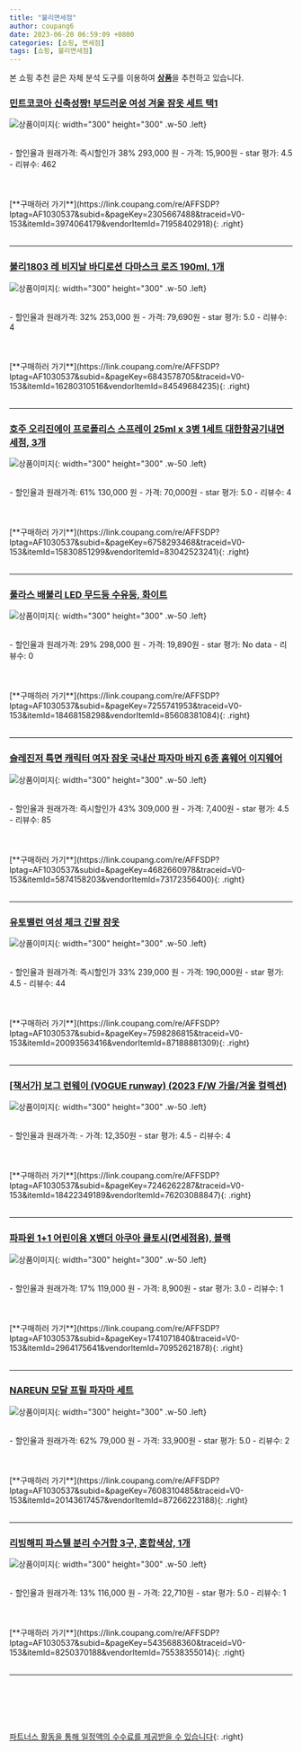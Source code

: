 ```yaml
---
title: "불리면세점"
author: coupang6
date: 2023-06-20 06:59:09 +0800
categories: [쇼핑, 면세점]
tags: [쇼핑, 불리면세점]
---
```


본 쇼핑 추천 글은 자체 분석 도구를 이용하여 [**상품**](https://link.coupang.com/a/bao1ui)을 추천하고 있습니다.

### [민트코코아 신축성짱! 부드러운 여성 겨울 잠옷 세트 택1](https://link.coupang.com/re/AFFSDP?lptag=AF1030537&subid=&pageKey=2305667488&traceid=V0-153&itemId=3974064179&vendorItemId=71958402918)

![상품이미지](https://thumbnail6.coupangcdn.com/thumbnails/remote/230x230ex/image/vendor_inventory/86c8/3da68d4eec8e649faf4903a7bc71fc2ceadd172a32c831a59bc2c75fdcdc.jpg){: width="300" height="300" .w-50 .left}


<br>
- 할인율과 원래가격: 즉시할인가 38%  293,000   원
- 가격: 15,900원
- star 평가: 4.5
- 리뷰수: 462
<br>
<br>
<br>
<br>
[**구매하러 가기**](https://link.coupang.com/re/AFFSDP?lptag=AF1030537&subid=&pageKey=2305667488&traceid=V0-153&itemId=3974064179&vendorItemId=71958402918){: .right}
<br>
<br>

---

### [불리1803 레 비지날 바디로션 다마스크 로즈 190ml, 1개](https://link.coupang.com/re/AFFSDP?lptag=AF1030537&subid=&pageKey=6843578705&traceid=V0-153&itemId=16280310516&vendorItemId=84549684235)

![상품이미지](https://thumbnail6.coupangcdn.com/thumbnails/remote/230x230ex/image/vendor_inventory/3e7c/cdc36a98e94c857941154907b824813c7ae0cd140df2bb328f994ae95829.png){: width="300" height="300" .w-50 .left}


<br>
- 할인율과 원래가격: 32%  253,000   원
- 가격: 79,690원
- star 평가: 5.0
- 리뷰수: 4
<br>
<br>
<br>
<br>
[**구매하러 가기**](https://link.coupang.com/re/AFFSDP?lptag=AF1030537&subid=&pageKey=6843578705&traceid=V0-153&itemId=16280310516&vendorItemId=84549684235){: .right}
<br>
<br>

---

### [호주 오리진에이 프로폴리스 스프레이 25ml x 3병 1세트 대한항공기내면세점, 3개](https://link.coupang.com/re/AFFSDP?lptag=AF1030537&subid=&pageKey=6758293468&traceid=V0-153&itemId=15830851299&vendorItemId=83042523241)

![상품이미지](https://thumbnail6.coupangcdn.com/thumbnails/remote/230x230ex/image/vendor_inventory/1299/4a134141f5c30de10ebe9754c1e5d97263e3d73d28f73855b0a31b481853.jpg){: width="300" height="300" .w-50 .left}


<br>
- 할인율과 원래가격: 61%  130,000   원
- 가격: 70,000원
- star 평가: 5.0
- 리뷰수: 4
<br>
<br>
<br>
<br>
[**구매하러 가기**](https://link.coupang.com/re/AFFSDP?lptag=AF1030537&subid=&pageKey=6758293468&traceid=V0-153&itemId=15830851299&vendorItemId=83042523241){: .right}
<br>
<br>

---

### [풀라스 배불리 LED 무드등 수유등, 화이트](https://link.coupang.com/re/AFFSDP?lptag=AF1030537&subid=&pageKey=7255741953&traceid=V0-153&itemId=18468158298&vendorItemId=85608381084)

![상품이미지](https://thumbnail6.coupangcdn.com/thumbnails/remote/230x230ex/image/vendor_inventory/9f73/c0788162ddaf2936d2e869fee114fa9b1ba6aa03f73aea1a7b25619d2bab.jpg){: width="300" height="300" .w-50 .left}


<br>
- 할인율과 원래가격: 29%  298,000   원
- 가격: 19,890원
- star 평가: No data
- 리뷰수: 0
<br>
<br>
<br>
<br>
[**구매하러 가기**](https://link.coupang.com/re/AFFSDP?lptag=AF1030537&subid=&pageKey=7255741953&traceid=V0-153&itemId=18468158298&vendorItemId=85608381084){: .right}
<br>
<br>

---

### [슬레진저 특면 캐릭터 여자 잠옷 국내산 파자마 바지 6종 홈웨어 이지웨어](https://link.coupang.com/re/AFFSDP?lptag=AF1030537&subid=&pageKey=4682660978&traceid=V0-153&itemId=5874158203&vendorItemId=73172356400)

![상품이미지](https://thumbnail8.coupangcdn.com/thumbnails/remote/230x230ex/image/vendor_inventory/0d7c/e7b2b6e0d2aebd55c2d0146c524953638b2c92dad0de66b18c0494655570.jpg){: width="300" height="300" .w-50 .left}


<br>
- 할인율과 원래가격: 즉시할인가 43%  309,000   원
- 가격: 7,400원
- star 평가: 4.5
- 리뷰수: 85
<br>
<br>
<br>
<br>
[**구매하러 가기**](https://link.coupang.com/re/AFFSDP?lptag=AF1030537&subid=&pageKey=4682660978&traceid=V0-153&itemId=5874158203&vendorItemId=73172356400){: .right}
<br>
<br>

---

### [유토밸런 여성 체크 긴팔 잠옷](https://link.coupang.com/re/AFFSDP?lptag=AF1030537&subid=&pageKey=7598286815&traceid=V0-153&itemId=20093563416&vendorItemId=87188881309)

![상품이미지](https://thumbnail10.coupangcdn.com/thumbnails/remote/230x230ex/image/vendor_inventory/d2da/ddf466848113f947fd32d731f134564c77c56a7c89296e10f6e0efc0a7e2.jpg){: width="300" height="300" .w-50 .left}


<br>
- 할인율과 원래가격: 즉시할인가 33%  239,000   원
- 가격: 190,000원
- star 평가: 4.5
- 리뷰수: 44
<br>
<br>
<br>
<br>
[**구매하러 가기**](https://link.coupang.com/re/AFFSDP?lptag=AF1030537&subid=&pageKey=7598286815&traceid=V0-153&itemId=20093563416&vendorItemId=87188881309){: .right}
<br>
<br>

---

### [[책서가] 보그 런웨이 (VOGUE runway) (2023 F/W 가을/겨울 컬렉션)](https://link.coupang.com/re/AFFSDP?lptag=AF1030537&subid=&pageKey=7246262287&traceid=V0-153&itemId=18422349189&vendorItemId=76203088847)

![상품이미지](https://thumbnail8.coupangcdn.com/thumbnails/remote/230x230ex/image/vendor_inventory/37df/53bfbf10d8616d8dbf1a1eb5b7c24310c6afef6fb545837211f5c5348e19.jpg){: width="300" height="300" .w-50 .left}


<br>
- 할인율과 원래가격: 
- 가격: 12,350원
- star 평가: 4.5
- 리뷰수: 4
<br>
<br>
<br>
<br>
[**구매하러 가기**](https://link.coupang.com/re/AFFSDP?lptag=AF1030537&subid=&pageKey=7246262287&traceid=V0-153&itemId=18422349189&vendorItemId=76203088847){: .right}
<br>
<br>

---

### [파파윈 1+1 어린이용 X밴더 아쿠아 쿨토시(면세점용), 블랙](https://link.coupang.com/re/AFFSDP?lptag=AF1030537&subid=&pageKey=1741071840&traceid=V0-153&itemId=2964175641&vendorItemId=70952621878)

![상품이미지](https://thumbnail6.coupangcdn.com/thumbnails/remote/230x230ex/image/vendor_inventory/a7bb/0d47d235d653518d954af4cd58a77f4e17b36d2f3690907bbc5cf253a299.jpg){: width="300" height="300" .w-50 .left}


<br>
- 할인율과 원래가격: 17%  119,000   원
- 가격: 8,900원
- star 평가: 3.0
- 리뷰수: 1
<br>
<br>
<br>
<br>
[**구매하러 가기**](https://link.coupang.com/re/AFFSDP?lptag=AF1030537&subid=&pageKey=1741071840&traceid=V0-153&itemId=2964175641&vendorItemId=70952621878){: .right}
<br>
<br>

---

### [NAREUN 모달 프릴 파자마 세트](https://link.coupang.com/re/AFFSDP?lptag=AF1030537&subid=&pageKey=7608310485&traceid=V0-153&itemId=20143617457&vendorItemId=87266223188)

![상품이미지](https://thumbnail8.coupangcdn.com/thumbnails/remote/230x230ex/image/vendor_inventory/ccdb/fe7640d2f8241e376f195a1ac4d54ca33868f9591f0d24845a563fca8df6.jpg){: width="300" height="300" .w-50 .left}


<br>
- 할인율과 원래가격: 62%  79,000   원
- 가격: 33,900원
- star 평가: 5.0
- 리뷰수: 2
<br>
<br>
<br>
<br>
[**구매하러 가기**](https://link.coupang.com/re/AFFSDP?lptag=AF1030537&subid=&pageKey=7608310485&traceid=V0-153&itemId=20143617457&vendorItemId=87266223188){: .right}
<br>
<br>

---

### [리빙해피 파스텔 분리 수거함 3구, 혼합색상, 1개](https://link.coupang.com/re/AFFSDP?lptag=AF1030537&subid=&pageKey=5435688360&traceid=V0-153&itemId=8250370188&vendorItemId=75538355014)

![상품이미지](https://thumbnail8.coupangcdn.com/thumbnails/remote/230x230ex/image/retail/images/2021/04/30/15/6/e9e1e20d-4a7f-4e57-b801-dad53188dd62.jpg){: width="300" height="300" .w-50 .left}


<br>
- 할인율과 원래가격: 13%  116,000   원
- 가격: 22,710원
- star 평가: 5.0
- 리뷰수: 1
<br>
<br>
<br>
<br>
[**구매하러 가기**](https://link.coupang.com/re/AFFSDP?lptag=AF1030537&subid=&pageKey=5435688360&traceid=V0-153&itemId=8250370188&vendorItemId=75538355014){: .right}
<br>
<br>

---
<br><br><br><br><br> [파트너스 활동을 통해 일정액의 수수료를 제공받을 수 있습니다](https://link.coupang.com/a/bao1ui){: .right}